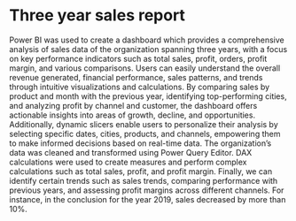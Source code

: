 # Three year sales report

Power BI was used to create a dashboard which provides a comprehensive analysis of sales data of the organization spanning three years, with a focus on key performance indicators such as total sales, profit, orders, profit margin, and various comparisons. Users can easily understand the overall revenue generated, financial performance, sales patterns, and trends through intuitive visualizations and calculations. By comparing sales by product and month with the previous year, identifying top-performing cities, and analyzing profit by channel and customer, the dashboard offers actionable insights into areas of growth, decline, and opportunities. Additionally, dynamic slicers enable users to personalize their analysis by selecting specific dates, cities, products, and channels, empowering them to make informed decisions based on real-time data.
The organization’s data was cleaned and transformed using Power Query Editor. DAX calculations were used to create measures and perform complex calculations such as total sales, profit, and profit margin. Finally, we can identify certain trends such as sales trends, comparing performance with previous years, and assessing profit margins across different channels. For instance, in the conclusion for the year 2019, sales decreased by more than 10%.
